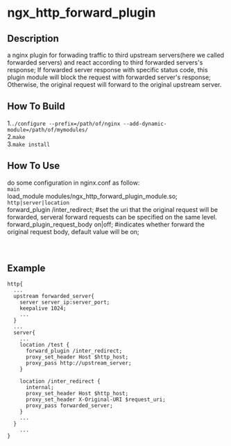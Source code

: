 # ngx_http_forward_plugin

## Description
  a nginx plugin for forwading traffic to third upstream servers(here we called forwarded servers) and react according to third forwarded servers's response; If forwarded server response with specific status code, this plugin module will block the request with forwarded server's response; Otherwise, the original request will forward to the original upstream server.
  
## How To Build
  1.`./configure --prefix=/path/of/nginx --add-dynamic-module=/path/of/mymodules/`  
  2.`make`  
  3.`make install`  

## How To Use
  do some configuration in nginx.conf as follow:  
  `main`  
  load_module  modules/ngx_http_forward_plugin_module.so;  
  `http|server|location`  
  forward_plugin /inter_redirect; #set the uri that the original request will be forwarded, serveral forward requests can be specified on the same level.  
  forward_plugin_request_body on|off; #indicates whether forward the original request body, default value will be on;  
  <br><br>
  
## Example

    http{  
      ...
      upstream forwarded_server{
        server server_ip:server_port;
        keepalive 1024;
        ...
      }
      ...
      server{
        ...
        location /test {
          forward_plugin /inter_redirect;
          proxy_set_header Host $http_host;
          proxy_pass http://upstream_server;
        }

        location /inter_redirect {
          internal;
          proxy_set_header Host $http_host;
          proxy_set_header X-Original-URI $request_uri;
          proxy_pass forwarded_server;
        }
        ...
      }
        ...
    }
   
